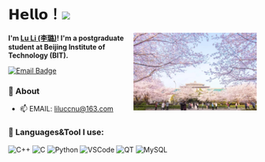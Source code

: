 
# 𝗛𝗲𝗹𝗹𝗼！<img src="https://user-images.githubusercontent.com/5679180/79618120-0daffb80-80be-11ea-819e-d2b0fa904d07.gif" width="27px"> 

<img align="right" width="250px" src="https://github.com/lilubit/lilubit/blob/main/images/image1.jpg" />

**I'm [Lu Li (李璐)](https://github.com/lilubit)! I'm a postgraduate student at Beijing Institute of Technology (BIT).**

[![Email Badge](https://img.shields.io/badge/-GMAIL-D14836?style=for-the-badge&logo=gmail&logoColor=white)](mailto:liluccnu@163.com)

### 🍜 About

- 📫 EMAIL: liluccnu@163.com

### 🌱 Languages&Tool I use: 
![C++](https://img.shields.io/badge/C++-F15B2A?style=flat-square&logo=c%2b%2b)
![C](https://img.shields.io/badge/C-0b0b0b?style=flat-square&logo=c)
![Python](https://img.shields.io/badge/Python-3572a5?style=flat-square&logo=python&logoColor=white)
![VSCode](https://img.shields.io/badge/VScode-007ACC?style=flat-square&logo=visual%20studio%20code)
![QT](https://img.shields.io/badge/QT-41CD52?style=flat-square&logo=qt&logoColor=white)
![MySQL](https://img.shields.io/badge/MySQL-4479A1?style=flat-square&logo=mysql&logoColor=white)
